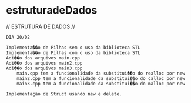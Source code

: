 # estruturadeDados
// ESTRUTURA DE DADOS //




	DIA 20/02

	Implementa��o de Pilhas sem o uso da biblioteca STL
	Implementa��o de Pilhas com o uso da biblioteca STL
	Adi��o dos arquivos main.cpp
	Adi��o dos arquivos main2.cpp
	Adi��o dos arquivos main3.cpp
		main.cpp tem a funcionalidade da substitui��o do realloc por new
		main2.cpp tem a funcionalidade da substitui��o do calloc por new
		main3.cpp tem a funcionalidade da substitui��o do malloc por new

	Implementação de Struct usando new e delete.